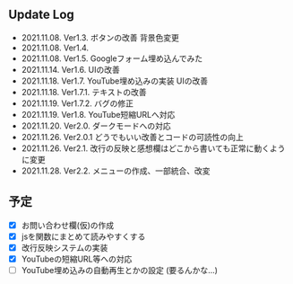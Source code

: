 ## Update Log
* 2021.11.08. Ver1.3.   ボタンの改善 背景色変更
* 2021.11.08. Ver1.4.
* 2021.11.08. Ver1.5.   Googleフォーム埋め込んでみた
* 2021.11.14. Ver1.6.   UIの改善
* 2021.11.18. Ver1.7.   YouTube埋め込みの実装 UIの改善
* 2021.11.18. Ver1.7.1. テキストの改善
* 2021.11.19. Ver1.7.2. バグの修正
* 2021.11.19. Ver1.8.   YouTube短縮URLへ対応
* 2021.11.20. Ver2.0.   ダークモードへの対応
* 2021.11.26. Ver2.0.1  どうでもいい改善とコードの可読性の向上  
* 2021.11.26. Ver2.1.   改行の反映と感想欄はどこから書いても正常に動くように変更
* 2021.11.28. Ver2.2.   メニューの作成、一部統合、改変
## 予定
- [x]  お問い合わせ欄(仮)の作成
- [x]  jsを関数にまとめて読みやすくする
- [x]  改行反映システムの実装
- [x]  YouTubeの短縮URL等への対応
- [ ]  YouTube埋め込みの自動再生とかの設定 (要るんかな...)
